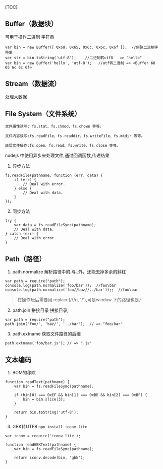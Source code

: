 [TOC]

## Buffer（数据块）
可用于操作二进制 字符串
```
var bin = new Buffer([ 0x68, 0x65, 0x6c, 0x6c, 0x6f ]);  //创建二进制字符串
var str = bin.toString('utf-8'); 	//二进制转utf8   => "hello"
var bin = new Buffer('hello', 'utf-8');   //utf转二进制 => <Buffer 68 65 6c 6c 6f>
```

## Stream（数据流）
处理大数据


## File System（文件系统）
```
文件属性读写: fs.stat、fs.chmod、fs.chown 等等。

文件内容读写:fs.readFile、fs.readdir、fs.writeFile、fs.mkdir 等等。

底层文件操作:fs.open、fs.read、fs.write、fs.close 等等。
```
nodejs 中使用异步来处理文件,通过回调函数,传递结果
1. 异步方法 
```
fs.readFile(pathname, function (err, data) {
    if (err) {
        // Deal with error.
    } else {
        // Deal with data.
    }
});
```
2.  同步方法
```
try {
    var data = fs.readFileSync(pathname);
    // Deal with data.
} catch (err) {
    // Deal with error.
}
```

## Path（路径）
1. path.normalize  解析路径中的.与..外，还能去掉多余的斜杠
```
var path = require("path");
console.log(path.normalize('foo/bar'));  //foo\bar
console.log(path.normalize('foo//baz//../bar'));;  //foo\bar
```
> 在操作玩后需要用.replace(/\\/g, '/'),可是window 下的路径也是`/`

2. path.join  拼接目录
拼接目录, 
```
var path = require("path");
path.join('foo/', 'baz/', '../bar');  // => "foo/bar"
```
3. path.extname  获取文件路径的后缀
```
path.extname('foo/bar.js'); // => ".js"
```

## 文本编码
1. BOM的移除
```
function readText(pathname) {
    var bin = fs.readFileSync(pathname);

    if (bin[0] === 0xEF && bin[1] === 0xBB && bin[2] === 0xBF) {
        bin = bin.slice(3);
    }

    return bin.toString('utf-8');
}
```
3. GBK转UTF8
`npm install iconv-lite`
```
var iconv = require('iconv-lite');

function readGBKText(pathname) {
    var bin = fs.readFileSync(pathname);

    return iconv.decode(bin, 'gbk');
}
```